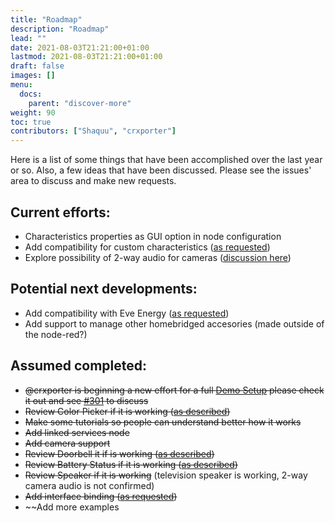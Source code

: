 ```yaml
---
title: "Roadmap"
description: "Roadmap"
lead: ""
date: 2021-08-03T21:21:00+01:00
lastmod: 2021-08-03T21:21:00+01:00
draft: false
images: []
menu:
  docs:
    parent: "discover-more"
weight: 90
toc: true
contributors: ["Shaquu", "crxporter"]
---
```


Here is a list of some things that have been accomplished over the last year or so.
Also, a few ideas that have been discussed. Please see the issues' area to discuss and make new requests.

## Current efforts:
* Characteristics properties as GUI option in node configuration
* Add compatibility for custom characteristics ([as requested](https://github.com/NRCHKB/node-red-contrib-homekit-bridged/issues/52))
* Explore possibility of 2-way audio for cameras ([discussion here](https://github.com/NRCHKB/node-red-contrib-homekit-bridged/issues/232))

## Potential next developments:
* Add compatibility with Eve Energy ([as requested](https://github.com/NRCHKB/node-red-contrib-homekit-bridged/issues/27))
* Add support to manage other homebridged accesories (made outside of the node-red?)

## Assumed completed:
* ~~@crxporter is beginning a new effort for a full [Demo Setup](https://github.com/NRCHKB/node-red-contrib-homekit-bridged/wiki/Demo-Setup) please check it out and see [#301](https://github.com/NRCHKB/node-red-contrib-homekit-bridged/issues/301) to discuss~~
* ~~Review Color Picker if it is working ([as described](https://github.com/NRCHKB/node-red-contrib-homekit-bridged/issues/10))~~
* ~~Make some tutorials so people can understand better how it works~~
* ~~Add linked services node~~
* ~~Add camera support~~
* ~~Review Doorbell it if is working ([as described](https://github.com/NRCHKB/node-red-contrib-homekit-bridged/issues/38))~~
* ~~Review Battery Status if it is working ([as described](https://github.com/NRCHKB/node-red-contrib-homekit-bridged/issues/23))~~
* ~~Review Speaker if it is working~~ (television speaker is working, 2-way camera audio is not confirmed)
* ~~Add interface binding ([as requested](https://github.com/NRCHKB/node-red-contrib-homekit-bridged/issues/44))~~
* ~~Add more examples
